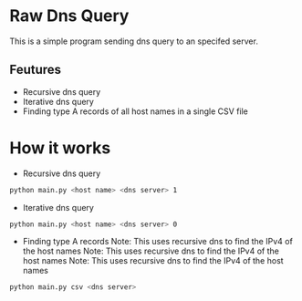# Raw Dns Query
This is a simple program sending dns query to an specifed server.

## Feutures
- Recursive dns query
- Iterative dns query
- Finding type A records of all host names in a single CSV file

# How it works
- Recursive dns query
```sh
python main.py <host name> <dns server> 1
```

- Iterative dns query
```sh
python main.py <host name> <dns server> 0
```

- Finding type A records
Note:  This uses recursive dns to find the IPv4 of the host names
Note:  This uses recursive dns to find the IPv4 of the host names
Note:  This uses recursive dns to find the IPv4 of the host names
```sh
python main.py csv <dns server>
```